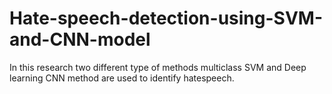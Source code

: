 # Hate-speech-detection-using-SVM-and-CNN-model
In this research two different type of methods multiclass SVM and Deep learning CNN method are used to identify hatespeech.
